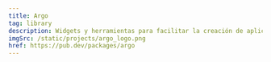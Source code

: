 ```yaml
---
title: Argo
tag: library
description: Widgets y herramientas para facilitar la creación de aplicaciones responsive para dispositivos móviles, tabletas y web.
imgSrc: /static/projects/argo_logo.png
href: https://pub.dev/packages/argo
---
```

